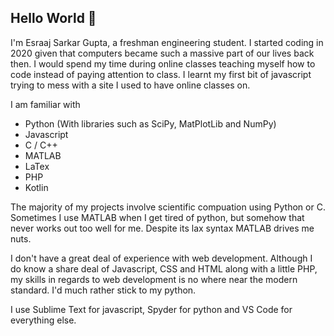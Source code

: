 ## Hello World 👋

I'm Esraaj Sarkar Gupta, a freshman engineering student. I started coding in 2020 given that computers became such a massive part of our lives back then. I would spend my time during online classes teaching myself how to code instead of paying attention to class. I learnt my first bit of javascript trying to mess with a site I used to have online classes on. 

I am familiar with 
- Python (With libraries such as SciPy, MatPlotLib and NumPy)
- Javascript
- C / C++
- MATLAB
- LaTex
- PHP
- Kotlin

The majority of my projects involve scientific compuation using Python or C. Sometimes I use MATLAB when I get tired of python, but somehow that never works out too well for me. Despite its lax syntax MATLAB drives me nuts. 

I don't have a great deal of experience with web development. Although I do know a share deal of Javascript, CSS and HTML along with a little PHP, my skills in regards to web development is no where near the modern standard. I'd much rather stick to my python. 

I use Sublime Text for javascript, Spyder for python and VS Code for everything else.


